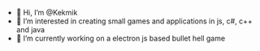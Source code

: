 - 👋 Hi, I’m @Kekmik
- 👀 I’m interested in creating small games and applications in js, c#, c++ and java
- 🌱 I’m currently working on a electron js based bullet hell game

<!---
Kekmik/Kekmik is a ✨ special ✨ repository because its `README.md` (this file) appears on your GitHub profile.
You can click the Preview link to take a look at your changes.
--->
